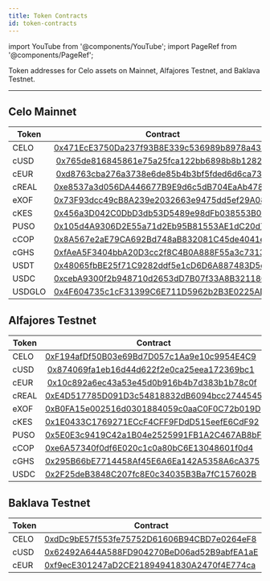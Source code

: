```yaml
---
title: Token Contracts
id: token-contracts
---
```


import YouTube from '@components/YouTube';
import PageRef from '@components/PageRef';

Token addresses for Celo assets on Mainnet, Alfajores Testnet, and Baklava Testnet.

---

## Celo Mainnet

| Token                              | Contract                                  |
| ---------------------------------- | ------------------------------------------|
| CELO                               | [0x471EcE3750Da237f93B8E339c536989b8978a438](https://celoscan.io/address/0x471EcE3750Da237f93B8E339c536989b8978a438) |
| cUSD                               | [0x765de816845861e75a25fca122bb6898b8b1282a](https://celoscan.io/address/0x765de816845861e75a25fca122bb6898b8b1282a) |
| cEUR                               | [0xd8763cba276a3738e6de85b4b3bf5fded6d6ca73](https://celoscan.io/address/0xd8763cba276a3738e6de85b4b3bf5fded6d6ca73) |
| cREAL                              | [0xe8537a3d056DA446677B9E9d6c5dB704EaAb4787](https://celoscan.io/address/0xe8537a3d056DA446677B9E9d6c5dB704EaAb4787) |
| eXOF                               | [0x73F93dcc49cB8A239e2032663e9475dd5ef29A08](https://celoscan.io/address/0x73F93dcc49cB8A239e2032663e9475dd5ef29A08) |
| cKES                               | [0x456a3D042C0DbD3db53D5489e98dFb038553B0d0](https://celoscan.io/address/0x456a3D042C0DbD3db53D5489e98dFb038553B0d0) |
| PUSO                               | [0x105d4A9306D2E55a71d2Eb95B81553AE1dC20d7B](https://celoscan.io/address/0x105d4A9306D2E55a71d2Eb95B81553AE1dC20d7B) |
| cCOP                               | [0x8A567e2aE79CA692Bd748aB832081C45de4041eA](https://celoscan.io/address/0x8A567e2aE79CA692Bd748aB832081C45de4041eA) |
| cGHS                               | [0xfAeA5F3404bbA20D3cc2f8C4B0A888F55a3c7313](https://celoscan.io/address/0xfAeA5F3404bbA20D3cc2f8C4B0A888F55a3c7313) |
| USDT                               |  [0x48065fbBE25f71C9282ddf5e1cD6D6A887483D5e](https://celoscan.io/address/0x48065fbBE25f71C9282ddf5e1cD6D6A887483D5e) |
| USDC                               | [0xcebA9300f2b948710d2653dD7B07f33A8B32118C](https://celoscan.io/address/0xcebA9300f2b948710d2653dD7B07f33A8B32118C) |
| USDGLO                             | [0x4F604735c1cF31399C6E711D5962b2B3E0225AD3](https://celoscan.io/address/0x4F604735c1cF31399C6E711D5962b2B3E0225AD3) |

## Alfajores Testnet

| Token                              | Contract                                  |
| ---------------------------------- | ------------------------------------------|
| CELO                               | [0xF194afDf50B03e69Bd7D057c1Aa9e10c9954E4C9](https://celoscan.io/address/0xF194afDf50B03e69Bd7D057c1Aa9e10c9954E4C9) |
| cUSD                               | [0x874069fa1eb16d44d622f2e0ca25eea172369bc1](https://celoscan.io/address/0x874069fa1eb16d44d622f2e0ca25eea172369bc1) |
| cEUR                               | [0x10c892a6ec43a53e45d0b916b4b7d383b1b78c0f](https://celoscan.io/address/0x10c892a6ec43a53e45d0b916b4b7d383b1b78c0f) |
| cREAL                              | [0xE4D517785D091D3c54818832dB6094bcc2744545](https://celoscan.io/address/0xE4D517785D091D3c54818832dB6094bcc2744545) |
| eXOF                               | [0xB0FA15e002516d0301884059c0aaC0F0C72b019D](https://celoscan.io/address/0xB0FA15e002516d0301884059c0aaC0F0C72b019D) |
| cKES                               | [0x1E0433C1769271ECcF4CFF9FDdD515eefE6CdF92](https://celoscan.io/address/0x1E0433C1769271ECcF4CFF9FDdD515eefE6CdF92) |
| PUSO                               | [0x5E0E3c9419C42a1B04e2525991FB1A2C467AB8bF](https://celoscan.io/address/0x5E0E3c9419C42a1B04e2525991FB1A2C467AB8bF) |
| cCOP                               | [0xe6A57340f0df6E020c1c0a80bC6E13048601f0d4](https://celoscan.io/address/0xe6A57340f0df6E020c1c0a80bC6E13048601f0d4) |
| cGHS                               | [0x295B66bE7714458Af45E6A6Ea142A5358A6cA375](https://celoscan.io/address/0x295B66bE7714458Af45E6A6Ea142A5358A6cA375) |
| USDC                               | [0x2F25deB3848C207fc8E0c34035B3Ba7fC157602B](https://celoscan.io/address/0x2F25deB3848C207fc8E0c34035B3Ba7fC157602B) |

## Baklava Testnet

| Token                              | Contract                                  |
| ---------------------------------- | ------------------------------------------|
| CELO                               | [0xdDc9bE57f553fe75752D61606B94CBD7e0264eF8](https://celoscan.io/address/0xdDc9bE57f553fe75752D61606B94CBD7e0264eF8) |
| cUSD                               | [0x62492A644A588FD904270BeD06ad52B9abfEA1aE](https://celoscan.io/address/0x62492A644A588FD904270BeD06ad52B9abfEA1aE) |
| cEUR                               | [0xf9ecE301247aD2CE21894941830A2470f4E774ca](https://celoscan.io/address/0xf9ecE301247aD2CE21894941830A2470f4E774ca) |
